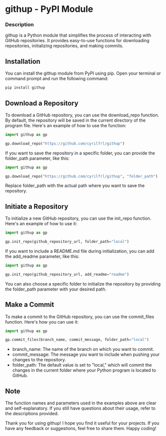 # githup - PyPI Module<br>
### Description<br>
githup is a Python module that simplifies the process of interacting with GitHub repositories. It provides easy-to-use functions for downloading repositories, initializing repositories, and making commits.

## Installation<br>
You can install the githup module from PyPI using pip. Open your terminal or command prompt and run the following command:
```python
pip install githup
```
## Download a Repository<br>
To download a GitHub repository, you can use the download_repo function. By default, the repository will be saved in the current directory of the program file. Here's an example of how to use the function:
```python
import githup as gp

gp.download_repo("https://github.com/cyrilfrl/githup")
```
If you want to save the repository in a specific folder, you can provide the folder_path parameter, like this:
```python
import githup as gp

gp.download_repo("https://github.com/cyrilfrl/githup", "folder_path")
```
Replace folder_path with the actual path where you want to save the repository.

## Initiate a Repository<br>
To initialize a new GitHub repository, you can use the init_repo function. Here's an example of how to use it:
```python
import githup as gp

gp.init_repo(github_repository_url, folder_path="local")
```
If you want to include a README.md file during initialization, you can add the add_readme parameter, like this:
```python
import githup as gp

gp.init_repo(github_repository_url, add_readme="readme")
```
You can also choose a specific folder to initialize the repository by providing the folder_path parameter with your desired path.

## Make a Commit<br>
To make a commit to the GitHub repository, you can use the commit_files function. Here's how you can use it:
```python
import githup as gp

gp.commit_files(branch_name, commit_message, folder_path="local")
```
- branch_name: The name of the branch on which you want to commit.
- commit_message: The message you want to include when pushing your changes to the repository.
- folder_path: The default value is set to "local," which will commit the changes in the current folder where your Python program is located to GitHub.

## Note<br>
The function names and parameters used in the examples above are clear and self-explanatory. If you still have questions about their usage, refer to the descriptions provided.

Thank you for using githup! I hope you find it useful for your projects. If you have any feedback or suggestions, feel free to share them. Happy coding!
